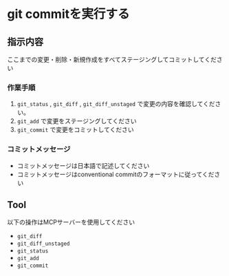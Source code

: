 # git commitを実行する

## 指示内容

ここまでの変更・削除・新規作成をすべてステージングしてコミットしてください

### 作業手順

1. `git_status` , `git_diff` , `git_diff_unstaged` で変更の内容を確認してください。
2. `git_add` で変更をステージングしてください
3. `git_commit` で変更をコミットしてください

### コミットメッセージ

- コミットメッセージは日本語で記述してください
- コミットメッセージはconventional commitのフォーマットに従ってください

## Tool

以下の操作はMCPサーバーを使用してください

- `git_diff`
- `git_diff_unstaged`
- `git_status`
- `git_add`
- `git_commit`

